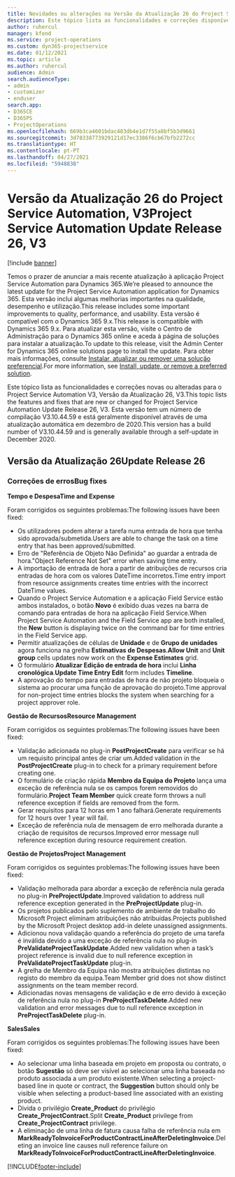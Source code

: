 ```yaml
---
title: Novidades ou alterações na Versão da Atualização 26 do Project Service Automation, V3
description: Este tópico lista as funcionalidades e correções disponíveis no Project Service Automation V3, Versão da Atualização 26, V3.
author: ruhercul
manager: kfend
ms.service: project-operations
ms.custom: dyn365-projectservice
ms.date: 01/12/2021
ms.topic: article
ms.author: ruhercul
audience: Admin
search.audienceType:
- admin
- customizer
- enduser
search.app:
- D365CE
- D365PS
- ProjectOperations
ms.openlocfilehash: 669b3ca4601bdac483db4e1d7f55a8bf5b3d9661
ms.sourcegitcommit: 3d78338773929121d17ec3386f6cb67bfb2272cc
ms.translationtype: HT
ms.contentlocale: pt-PT
ms.lasthandoff: 04/27/2021
ms.locfileid: "5948838"
---
```

# <a name="project-service-automation-update-release-26-v3"></a><span data-ttu-id="47489-103">Versão da Atualização 26 do Project Service Automation, V3</span><span class="sxs-lookup"><span data-stu-id="47489-103">Project Service Automation Update Release 26, V3</span></span>

[!include [banner](../includes/psa-now-project-operations.md)]

<span data-ttu-id="47489-104">Temos o prazer de anunciar a mais recente atualização à aplicação Project Service Automation para Dynamics 365.</span><span class="sxs-lookup"><span data-stu-id="47489-104">We’re pleased to announce the latest update for the Project Service Automation application for Dynamics 365.</span></span> <span data-ttu-id="47489-105">Esta versão inclui algumas melhorias importantes na qualidade, desempenho e utilização.</span><span class="sxs-lookup"><span data-stu-id="47489-105">This release includes some important improvements to quality, performance, and usability.</span></span> <span data-ttu-id="47489-106">Esta versão é compatível com o Dynamics 365 9.x.</span><span class="sxs-lookup"><span data-stu-id="47489-106">This release is compatible with Dynamics 365 9.x.</span></span> <span data-ttu-id="47489-107">Para atualizar esta versão, visite o Centro de Administração para o Dynamics 365 online e aceda à página de soluções para instalar a atualização.</span><span class="sxs-lookup"><span data-stu-id="47489-107">To update to this release, visit the Admin Center for Dynamics 365 online solutions page to install the update.</span></span> <span data-ttu-id="47489-108">Para obter mais informações, consulte [Instalar, atualizar ou remover uma solução preferencial](/power-platform/admin/install-remove-preferred-solution).</span><span class="sxs-lookup"><span data-stu-id="47489-108">For more information, see [Install, update, or remove a preferred solution](/power-platform/admin/install-remove-preferred-solution).</span></span>

<span data-ttu-id="47489-109">Este tópico lista as funcionalidades e correções novas ou alteradas para o Project Service Automation V3, Versão da Atualização 26, V3.</span><span class="sxs-lookup"><span data-stu-id="47489-109">This topic lists the features and fixes that are new or changed for Project Service Automation Update Release 26, V3.</span></span> <span data-ttu-id="47489-110">Esta versão tem um número de compilação V3.10.44.59 e está geralmente disponível através de uma atualização automática em dezembro de 2020.</span><span class="sxs-lookup"><span data-stu-id="47489-110">This version has a build number of V3.10.44.59 and is generally available through a self-update in December 2020.</span></span>

## <a name="update-release-26"></a><span data-ttu-id="47489-111">Versão da Atualização 26</span><span class="sxs-lookup"><span data-stu-id="47489-111">Update Release 26</span></span>

### <a name="bug-fixes"></a><span data-ttu-id="47489-112">Correções de erros</span><span class="sxs-lookup"><span data-stu-id="47489-112">Bug fixes</span></span>

<span data-ttu-id="47489-113">**Tempo e Despesa**</span><span class="sxs-lookup"><span data-stu-id="47489-113">**Time and Expense**</span></span>

<span data-ttu-id="47489-114">Foram corrigidos os seguintes problemas:</span><span class="sxs-lookup"><span data-stu-id="47489-114">The following issues have been fixed:</span></span>

- <span data-ttu-id="47489-115">Os utilizadores podem alterar a tarefa numa entrada de hora que tenha sido aprovada/submetida.</span><span class="sxs-lookup"><span data-stu-id="47489-115">Users are able to change the task on a time entry that has been approved/submitted.</span></span>
- <span data-ttu-id="47489-116">Erro de "Referência de Objeto Não Definida" ao guardar a entrada de hora.</span><span class="sxs-lookup"><span data-stu-id="47489-116">"Object Reference Not Set" error when saving time entry.</span></span>
- <span data-ttu-id="47489-117">A importação de entrada de hora a partir de atribuições de recursos cria entradas de hora com os valores DateTime incorretos.</span><span class="sxs-lookup"><span data-stu-id="47489-117">Time entry import from resource assignments creates time entries with the incorrect DateTime values.</span></span>
- <span data-ttu-id="47489-118">Quando o Project Service Automation e a aplicação Field Service estão ambos instalados, o botão **Novo** é exibido duas vezes na barra de comando para entradas de hora na aplicação Field Service.</span><span class="sxs-lookup"><span data-stu-id="47489-118">When Project Service Automation and the Field Service app are both installed, the **New** button is displaying twice on the command bar for time entries in the Field Service app.</span></span>
- <span data-ttu-id="47489-119">Permitir atualizações de células de **Unidade** e de **Grupo de unidades** agora funciona na grelha **Estimativas de Despesas**.</span><span class="sxs-lookup"><span data-stu-id="47489-119">**Allow Unit** and **Unit group** cells updates now work on the **Expense Estimates** grid.</span></span>
- <span data-ttu-id="47489-120">O formulário **Atualizar Edição de entrada de hora** inclui **Linha cronológica**.</span><span class="sxs-lookup"><span data-stu-id="47489-120">**Update Time Entry Edit** form includes **Timeline**.</span></span>
- <span data-ttu-id="47489-121">A aprovação do tempo para entradas de hora de não projeto bloqueia o sistema ao procurar uma função de aprovação do projeto.</span><span class="sxs-lookup"><span data-stu-id="47489-121">Time approval for non-project time entries blocks the system when searching for a project approver role.</span></span>

<span data-ttu-id="47489-122">**Gestão de Recursos**</span><span class="sxs-lookup"><span data-stu-id="47489-122">**Resource Management**</span></span>

<span data-ttu-id="47489-123">Foram corrigidos os seguintes problemas:</span><span class="sxs-lookup"><span data-stu-id="47489-123">The following issues have been fixed:</span></span>

- <span data-ttu-id="47489-124">Validação adicionada no plug-in **PostProjectCreate** para verificar se há um requisito principal antes de criar um.</span><span class="sxs-lookup"><span data-stu-id="47489-124">Added validation in the **PostProjectCreate** plug-in to check for a primary requirement before creating one.</span></span>
- <span data-ttu-id="47489-125">O formulário de criação rápida **Membro da Equipa do Projeto** lança uma exceção de referência nula se os campos forem removidos do formulário.</span><span class="sxs-lookup"><span data-stu-id="47489-125">**Project Team Member** quick create form throws a null reference exception if fields are removed from the form.</span></span>
- <span data-ttu-id="47489-126">Gerar requisitos para 12 horas em 1 ano falhará.</span><span class="sxs-lookup"><span data-stu-id="47489-126">Generate requirements for 12 hours over 1 year will fail.</span></span>
- <span data-ttu-id="47489-127">Exceção de referência nula de mensagem de erro melhorada durante a criação de requisitos de recursos.</span><span class="sxs-lookup"><span data-stu-id="47489-127">Improved error message null reference exception during resource requirement creation.</span></span>

<span data-ttu-id="47489-128">**Gestão de Projetos**</span><span class="sxs-lookup"><span data-stu-id="47489-128">**Project Management**</span></span>

<span data-ttu-id="47489-129">Foram corrigidos os seguintes problemas:</span><span class="sxs-lookup"><span data-stu-id="47489-129">The following issues have been fixed:</span></span>

- <span data-ttu-id="47489-130">Validação melhorada para abordar a exceção de referência nula gerada no plug-in **PreProjectUpdate**.</span><span class="sxs-lookup"><span data-stu-id="47489-130">Improved validation to address null reference exception generated in the **PreProjectUpdate** plug-in.</span></span>
- <span data-ttu-id="47489-131">Os projetos publicados pelo suplemento de ambiente de trabalho do Microsoft Project eliminam atribuições não atribuídas.</span><span class="sxs-lookup"><span data-stu-id="47489-131">Projects published by the Microsoft Project desktop add-in delete unassigned assignments.</span></span>
- <span data-ttu-id="47489-132">Adicionou nova validação quando a referência do projeto de uma tarefa é inválida devido a uma exceção de referência nula no plug-in **PreValidateProjectTaskUpdate**.</span><span class="sxs-lookup"><span data-stu-id="47489-132">Added new validation when a task’s project reference is invalid due to null reference exception in **PreValidateProjectTaskUpdate** plug-in.</span></span>
- <span data-ttu-id="47489-133">A grelha de Membro da Equipa não mostra atribuições distintas no registo do membro da equipa.</span><span class="sxs-lookup"><span data-stu-id="47489-133">Team Member grid does not show distinct assignments on the team member record.</span></span>
- <span data-ttu-id="47489-134">Adicionadas novas mensagens de validação e de erro devido à exceção de referência nula no plug-in **PreProjectTaskDelete**.</span><span class="sxs-lookup"><span data-stu-id="47489-134">Added new validation and error messages due to null reference exception in **PreProjectTaskDelete** plug-in.</span></span>

<span data-ttu-id="47489-135">**Sales**</span><span class="sxs-lookup"><span data-stu-id="47489-135">**Sales**</span></span>

<span data-ttu-id="47489-136">Foram corrigidos os seguintes problemas:</span><span class="sxs-lookup"><span data-stu-id="47489-136">The following issues have been fixed:</span></span>

- <span data-ttu-id="47489-137">Ao selecionar uma linha baseada em projeto em proposta ou contrato, o botão **Sugestão** só deve ser visível ao selecionar uma linha baseada no produto associada a um produto existente.</span><span class="sxs-lookup"><span data-stu-id="47489-137">When selecting a project-based line in quote or contract, the **Suggestion** button should only be visible when selecting a product-based line associated with an existing product.</span></span>
- <span data-ttu-id="47489-138">Divida o privilégio **Create_Product** do privilégio **Create_ProjectContract**.</span><span class="sxs-lookup"><span data-stu-id="47489-138">Split **Create_Product** privilege from **Create_ProjectContract** privilege.</span></span>
- <span data-ttu-id="47489-139">A eliminação de uma linha de fatura causa falha de referência nula em **MarkReadyToInvoiceForProductContractLineAfterDeletingInvoice**.</span><span class="sxs-lookup"><span data-stu-id="47489-139">Deleting an invoice line causes null reference failure on **MarkReadyToInvoiceForProductContractLineAfterDeletingInvoice**.</span></span>


[!INCLUDE[footer-include](../includes/footer-banner.md)]